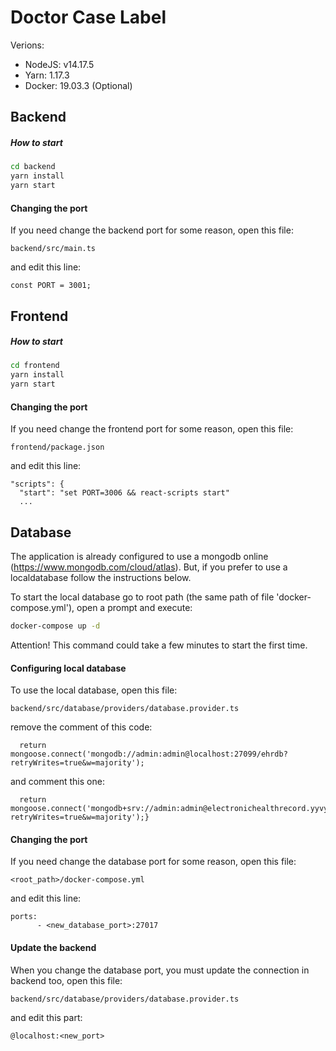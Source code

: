 # Doctor Case Label


Verions:
 - NodeJS: v14.17.5
 - Yarn: 1.17.3
 - Docker: 19.03.3 (Optional)



## Backend

##### How to start

```sh
cd backend
yarn install
yarn start
```

#### Changing the port

If you need change the backend port for some reason, open this file:

```
backend/src/main.ts
```

and edit this line: 

```
const PORT = 3001;
```

## Frontend

##### How to start

```sh
cd frontend
yarn install
yarn start
```

#### Changing the port

If you need change the frontend port for some reason, open this file:

```
frontend/package.json
```

and edit this line: 

```
"scripts": {
  "start": "set PORT=3006 && react-scripts start"
  ...
```


## Database

The application is already configured to use a mongodb online (https://www.mongodb.com/cloud/atlas). But, if you prefer to use a localdatabase follow the instructions below.

To start the local database go to root path (the same path of file 'docker-compose.yml'), open a prompt and execute:

```bash
docker-compose up -d
```

Attention! This command could take a few minutes to start the first time.

#### Configuring local database

To use the local database, open this file:

```
backend/src/database/providers/database.provider.ts
```

remove the comment of this code:

```
  return mongoose.connect('mongodb://admin:admin@localhost:27099/ehrdb?retryWrites=true&w=majority');
```

and comment this one:

```
  return mongoose.connect('mongodb+srv://admin:admin@electronichealthrecord.yyvyn.mongodb.net/ElectronicHealthRecord?retryWrites=true&w=majority');}
```


#### Changing the port

If you need change the database port for some reason, open this file:

```
<root_path>/docker-compose.yml
```

and edit this line: 

```
ports:
      - <new_database_port>:27017
```

#### Update the backend

When you change the database port, you must update the connection in backend too, open this file:

```
backend/src/database/providers/database.provider.ts
```

and edit this part: 

```
@localhost:<new_port>
```
